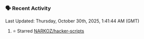 ### 🗣 Recent Activity

<!--RECENT_ACTIVITY:last_update-->
Last Updated: Thursday, October 30th, 2025, 1:41:44 AM (GMT)
<!--RECENT_ACTIVITY:last_update_end-->
<!--RECENT_ACTIVITY:start-->
1. ⭐ Starred [NARKOZ/hacker-scripts](https://github.com/NARKOZ/hacker-scripts)<br>
<!--RECENT_ACTIVITY:end-->
